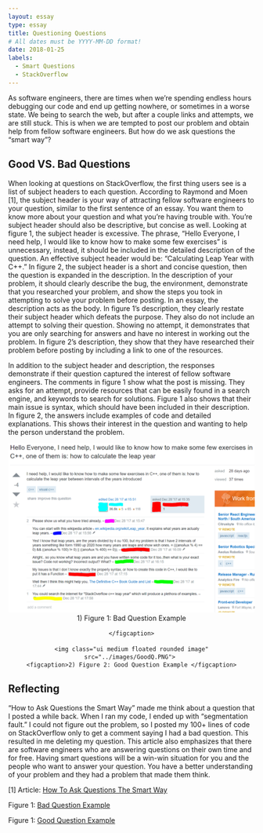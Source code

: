 ```yaml
---
layout: essay
type: essay
title: Questioning Questions
# All dates must be YYYY-MM-DD format!
date: 2018-01-25
labels:
  - Smart Questions
  - StackOverflow
---
```


As software engineers, there are times when we’re spending endless hours debugging our code and end up getting nowhere, or sometimes in a worse state. We being to search the web, but after a couple links and attempts, we are still stuck. This is when we are tempted to post our problem and obtain help from fellow software engineers. But how do we ask questions the “smart way”?

## Good VS. Bad Questions

When looking at questions on StackOverflow, the first thing users see is a list of subject headers to each question. According to Raymond and Moen [1], the subject header is your way of attracting fellow software engineers to your question, similar to the first sentence of an essay. You want them to know more about your question and what you’re having trouble with. You’re subject header should also be descriptive, but concise as well. Looking at figure 1, the subject header is excessive. The phrase, “Hello Everyone, I need help, I would like to know how to make some few exercises” is unnecessary, instead, it should be included in the detailed description of the question. An effective subject header would be: “Calculating Leap Year with C++.” In figure 2, the subject header is a short and concise question, then the question is expanded in the description. In the description of your problem, it should clearly describe the bug, the environment, demonstrate that you researched your problem, and show the steps you took in attempting to solve your problem before posting. In an essay, the description acts as the body. In figure 1’s description, they clearly restate their subject header which defeats the purpose. They also do not include an attempt to solving their question. Showing no attempt, it demonstrates that you are only searching for answers and have no interest in working out the problem. In figure 2’s description, they show that they have researched their problem before posting by including a link to one of the resources. 

In addition to the subject header and description, the responses demonstrate if their question captured the interest of fellow software engineers. The comments in figure 1 show what the post is missing. They asks for an attempt, provide resources that can be easily found in a search engine, and keywords to search for solutions. Figure 1 also shows that their main issue is syntax, which should have been included in their description. In figure 2, the answers include examples of code and detailed explanations. This shows their interest in the question and wanting to help the person understand the problem.  

<center>
    <img class="ui medium floated rounded image" src="../images/BadQ.PNG"> 
    <figcaption>1) Figure 1: Bad Question Example
  
    </figcaption>
  
    <img class="ui medium floated rounded image" src="../images/GoodQ.PNG"> 
    <figcaption>2) Figure 2: Good Question Example </figcaption>
</center>

## Reflecting 
“How to Ask Questions the Smart Way” made me think about a question that I posted a while back. When I ran my code, I ended up with “segmentation fault.” I could not figure out the problem, so I posted my 100+ lines of code on StackOverflow only to get a comment saying I had a bad question. This resulted in me deleting my question. This article also emphasizes that there are software engineers who are answering questions on their own time and for free. Having smart questions will be a win-win situation for you and the people who want to answer your question. You have a better understanding of your problem and they had a problem that made them think. 

[1] Article: <a href="http://www.catb.org/esr/faqs/smart-questions.html#intro"></i>How To Ask Questions The Smart Way</a>

Figure 1: <a href="https://stackoverflow.com/questions/48010181/hello-everyone-i-need-help-i-would-like-to-know-how-to-make-some-few-exercises"></i>Bad Question Example</a>

Figure 1: <a href="https://stackoverflow.com/questions/40480/is-java-pass-by-reference-or-pass-by-value"></i>Good Question Example</a>

